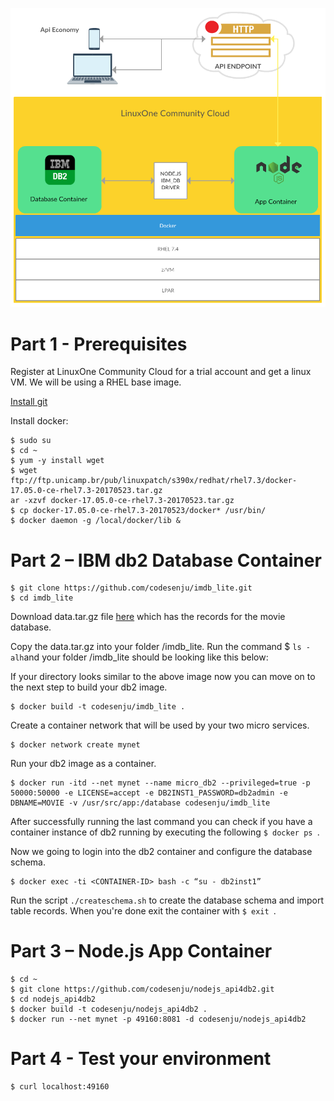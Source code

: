 ![Diagram](images/overview.png)

# Part 1 - Prerequisites
Register at LinuxOne Community Cloud for a trial account and get a linux VM. We will be using a RHEL base image.

[Install git](https://git-scm.com/downloads) 

Install docker:
```shell
$ sudo su
$ cd ~
$ yum -y install wget
$ wget ftp://ftp.unicamp.br/pub/linuxpatch/s390x/redhat/rhel7.3/docker-17.05.0-ce-rhel7.3-20170523.tar.gz
ar -xzvf docker-17.05.0-ce-rhel7.3-20170523.tar.gz
$ cp docker-17.05.0-ce-rhel7.3-20170523/docker* /usr/bin/
$ docker daemon -g /local/docker/lib &
```
# Part 2 – IBM db2 Database Container
```shell
$ git clone https://github.com/codesenju/imdb_lite.git
$ cd imdb_lite 
```

Download data.tar.gz file [here](https://mega.nz/#!BF0BRYAY!9vIGSwVtLU_FYtJf87WaxnAcrcaBHgJzDiGSInP359k) which has the records for the movie database.

Copy the data.tar.gz into your folder /imdb_lite.
Run the command $ `` ls -alh ``and your folder /imdb_lite should be looking like this below:
 
If your directory looks similar to the above image now you can move on to the next step to build your db2 image.
```shell
$ docker build -t codesenju/imdb_lite .
```

Create a container network that will be used by your two micro services.
```shell 
$ docker network create mynet
```
Run your db2 image as a container.
```shell
$ docker run -itd --net mynet --name micro_db2 --privileged=true -p 50000:50000 -e LICENSE=accept -e DB2INST1_PASSWORD=db2admin -e DBNAME=MOVIE -v /usr/src/app:/database codesenju/imdb_lite
```
After successfully running the last command you can check if you have a container instance of db2 running by executing the following ``$ docker ps ``.
 

Now we going to login into the db2 container and configure the database schema.
```shell
$ docker exec -ti <CONTAINER-ID> bash -c “su - db2inst1”
``` 
Run the script `` ./createschema.sh `` to create the database schema and import table records.
When you're done exit the container with ``$ exit ``.

# Part 3 – Node.js App Container 
```shell
$ cd ~
$ git clone https://github.com/codesenju/nodejs_api4db2.git
$ cd nodejs_api4db2
$ docker build -t codesenju/nodejs_api4db2 .
$ docker run --net mynet -p 49160:8081 -d codesenju/nodejs_api4db2
```
# Part 4 - Test your environment
```shell
$ curl localhost:49160
```

 
 
